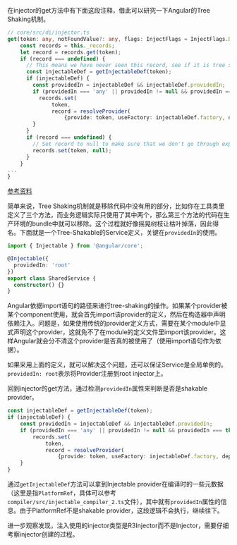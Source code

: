 在injector的get方法中有下面这段注释，借此可以研究一下Angular的Tree Shaking机制。
```ts
// core/src/di/injector.ts
get(token: any, notFoundValue?: any, flags: InjectFlags = InjectFlags.Default): any {
    const records = this._records;
    let record = records.get(token);
    if (record === undefined) {
      // This means we have never seen this record, see if it is tree shakable provider.
      const injectableDef = getInjectableDef(token);
      if (injectableDef) {
        const providedIn = injectableDef && injectableDef.providedIn;
        if (providedIn === 'any' || providedIn != null && providedIn === this.scope) {
          records.set(
              token,
              record = resolveProvider(
                  {provide: token, useFactory: injectableDef.factory, deps: EMPTY}));
        }
      }
      if (record === undefined) {
        // Set record to null to make sure that we don't go through expensive lookup above again.
        records.set(token, null);
      }
    }
...
}
```
[参考资料](https://coryrylan.com/blog/tree-shakeable-providers-and-services-in-angular)

简单来说，Tree Shaking机制就是移除代码中没有用的部分，比如你在工具类里定义了三个方法，而业务逻辑实际只使用了其中两个，那么第三个方法的代码在生产环境的bundle中就可以移除。这个过程就好像摇晃树枝让枯叶掉落，因此得名。下面就是一个Tree-Shakable的Service定义，关键在`providedIn`的使用。

```ts
import { Injectable } from '@angular/core';

@Injectable({
  providedIn: 'root'
})
export class SharedService {
  constructor() {}
}
```
Angular依据import语句的路径来进行tree-shaking的操作。如果某个provider被某个component使用，就会首先import该provider的定义，然后在构造器中声明依赖注入。问题是，如果使用传统的provider定义方式，需要在某个module中显式声明这个provider，这就免不了在module的定义文件里import该provider。这样Angular就会分不清这个provider是否真的被使用了（使用import语句作为依据）。

如果采用上面的定义，就可以解决这个问题，还可以保证Service是全局单例的。`providedIn: root`表示将Provider注册到root injector上。

回到injector的get方法，通过检测`providedIn`属性来判断是否是shakable provider。

```ts
const injectableDef = getInjectableDef(token);
if (injectableDef) {
    const providedIn = injectableDef && injectableDef.providedIn;
    if (providedIn === 'any' || providedIn != null && providedIn === this.scope) {
        records.set(
            token,
            record = resolveProvider(
                {provide: token, useFactory: injectableDef.factory, deps: EMPTY}));
    }
}
```
通过`getInjectableDef`方法可以拿到Injectable provider在编译时的一些元数据（这里是指`PlatformRef`，具体可以参考`compiler/src/injectable_compiler_2.ts`文件），其中就有`providedIn`属性的信息。由于PlatformRef不是shakable provider，这段逻辑不会执行，继续往下。

进一步观察发现，注入使用的injector类型是R3Injector而不是Injector，需要仔细考察injector创建的过程。